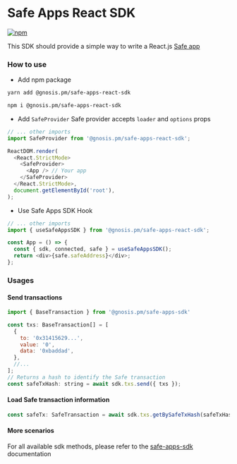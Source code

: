 # Safe Apps React SDK

[![npm](https://img.shields.io/npm/v/@gnosis.pm/safe-apps-react-sdk)](https://www.npmjs.com/package/@gnosis.pm/safe-apps-react-sdk)

This SDK should provide a simple way to write a React.js [Safe app](https://docs.gnosis-safe.io/build/sdks/safe-apps)

### How to use

- Add npm package

```bash
yarn add @gnosis.pm/safe-apps-react-sdk

npm i @gnosis.pm/safe-apps-react-sdk
```

- Add `SafeProvider`
  Safe provider accepts `loader` and `options` props

```js
// ... other imports
import SafeProvider from '@gnosis.pm/safe-apps-react-sdk';

ReactDOM.render(
  <React.StrictMode>
    <SafeProvider>
      <App /> // Your app
    </SafeProvider>
  </React.StrictMode>,
  document.getElementById('root'),
);
```

- Use Safe Apps SDK Hook

```js
// ... other imports
import { useSafeAppsSDK } from '@gnosis.pm/safe-apps-react-sdk';

const App = () => {
  const { sdk, connected, safe } = useSafeAppsSDK();
  return <div>{safe.safeAddress}</div>;
};
```

### Usages

#### Send transactions

```js
import { BaseTransaction } from '@gnosis.pm/safe-apps-sdk'

const txs: BaseTransaction[] = [
  {
    to: '0x31415629...',
    value: '0',
    data: '0xbaddad',
  },
  //...
];
// Returns a hash to identify the Safe transaction
const safeTxHash: string = await sdk.txs.send({ txs });
```

#### Load Safe transaction information

```js
const safeTx: SafeTransaction = await sdk.txs.getBySafeTxHash(safeTxHash);
```

#### More scenarios

For all available sdk methods, please refer to the [safe-apps-sdk](https://github.com/gnosis/safe-apps-sdk/tree/master/packages/safe-apps-sdk) documentation
